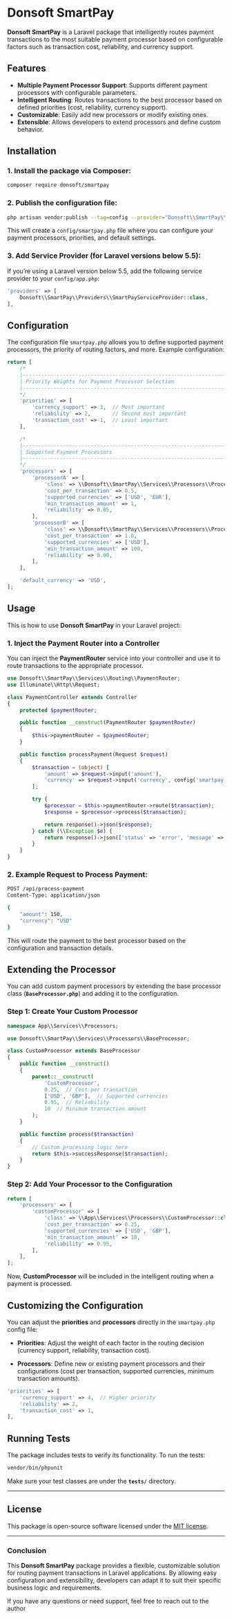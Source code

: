 
# Donsoft SmartPay

**Donsoft SmartPay** is a Laravel package that intelligently routes payment transactions to the most suitable payment processor based on configurable factors such as transaction cost, reliability, and currency support.

## Features
- **Multiple Payment Processor Support**: Supports different payment processors with configurable parameters.
- **Intelligent Routing**: Routes transactions to the best processor based on defined priorities (cost, reliability, currency support).
- **Customizable**: Easily add new processors or modify existing ones.
- **Extensible**: Allows developers to extend processors and define custom behavior.
  
## Installation

### 1. Install the package via Composer:

```bash
composer require donsoft/smartpay
```

### 2. Publish the configuration file:

```bash
php artisan vendor:publish --tag=config --provider="Donsoft\\SmartPay\\Providers\\SmartPayServiceProvider"
```

This will create a `config/smartpay.php` file where you can configure your payment processors, priorities, and default settings.

### 3. Add Service Provider (for Laravel versions below 5.5):

If you’re using a Laravel version below 5.5, add the following service provider to your `config/app.php`:

```php
'providers' => [
    Donsoft\\SmartPay\\Providers\\SmartPayServiceProvider::class,
],
```

## Configuration

The configuration file `smartpay.php` allows you to define supported payment processors, the priority of routing factors, and more. Example configuration:

```php
return [
    /*
    |--------------------------------------------------------------------------
    | Priority Weights for Payment Processor Selection
    |--------------------------------------------------------------------------
    */
    'priorities' => [
        'currency_support' => 3,  // Most important
        'reliability' => 2,       // Second most important
        'transaction_cost' => 1,  // Least important
    ],

    /*
    |--------------------------------------------------------------------------
    | Supported Payment Processors
    |--------------------------------------------------------------------------
    */
    'processors' => [
        'processorA' => [
            'class' => \\Donsoft\\SmartPay\\Services\\Processors\\ProcessorA::class,
            'cost_per_transaction' => 0.5,
            'supported_currencies' => ['USD', 'EUR'],
            'min_transaction_amount' => 1,
            'reliability' => 0.85,
        ],
        'processorB' => [
            'class' => \\Donsoft\\SmartPay\\Services\\Processors\\ProcessorB::class,
            'cost_per_transaction' => 1.0,
            'supported_currencies' => ['USD'],
            'min_transaction_amount' => 100,
            'reliability' => 0.90,
        ],
    ],

    'default_currency' => 'USD',
];
```

## Usage

This is how to use **Donsoft SmartPay** in your Laravel project:

### 1. Inject the Payment Router into a Controller

You can inject the **PaymentRouter** service into your controller and use it to route transactions to the appropriate processor.

```php
use Donsoft\\SmartPay\\Services\\Routing\\PaymentRouter;
use Illuminate\\Http\\Request;

class PaymentController extends Controller
{
    protected $paymentRouter;

    public function __construct(PaymentRouter $paymentRouter)
    {
        $this->paymentRouter = $paymentRouter;
    }

    public function processPayment(Request $request)
    {
        $transaction = (object) [
            'amount' => $request->input('amount'),
            'currency' => $request->input('currency', config('smartpay.default_currency')),
        ];

        try {
            $processor = $this->paymentRouter->route($transaction);
            $response = $processor->process($transaction);

            return response()->json($response);
        } catch (\\Exception $e) {
            return response()->json(['status' => 'error', 'message' => $e->getMessage()], 400);
        }
    }
}
```

### 2. Example Request to Process Payment:

```bash
POST /api/process-payment
Content-Type: application/json

{
    "amount": 150,
    "currency": "USD"
}
```

This will route the payment to the best processor based on the configuration and transaction details.

## Extending the Processor

You can add custom payment processors by extending the base processor class (**`BaseProcessor.php`**) and adding it to the configuration.

### Step 1: Create Your Custom Processor

```php
namespace App\\Services\\Processors;

use Donsoft\\SmartPay\\Services\\Processors\\BaseProcessor;

class CustomProcessor extends BaseProcessor
{
    public function __construct()
    {
        parent::__construct(
            'CustomProcessor',
            0.25,  // Cost per transaction
            ['USD', 'GBP'],  // Supported currencies
            0.95,  // Reliability
            10  // Minimum transaction amount
        );
    }

    public function process($transaction)
    {
        // Custom processing logic here
        return $this->successResponse($transaction);
    }
}
```

### Step 2: Add Your Processor to the Configuration

```php
return [
    'processors' => [
        'customProcessor' => [
            'class' => \\App\\Services\\Processors\\CustomProcessor::class,
            'cost_per_transaction' => 0.25,
            'supported_currencies' => ['USD', 'GBP'],
            'min_transaction_amount' => 10,
            'reliability' => 0.95,
        ],
    ],
];
```

Now, **CustomProcessor** will be included in the intelligent routing when a payment is processed.

## Customizing the Configuration

You can adjust the **priorities** and **processors** directly in the `smartpay.php` config file:

- **Priorities**: Adjust the weight of each factor in the routing decision (currency support, reliability, transaction cost).
  
- **Processors**: Define new or existing payment processors and their configurations (cost per transaction, supported currencies, minimum transaction amounts).

```php
'priorities' => [
    'currency_support' => 4,  // Higher priority
    'reliability' => 2,
    'transaction_cost' => 1,
],
```

## Running Tests

The package includes tests to verify its functionality. To run the tests:

```bash
vendor/bin/phpunit
```

Make sure your test classes are under the **`tests/`** directory.

---

## License

This package is open-source software licensed under the [MIT license](LICENSE).

---

### Conclusion

This **Donsoft SmartPay** package provides a flexible, customizable solution for routing payment transactions in Laravel applications. By allowing easy configuration and extensibility, developers can adapt it to suit their specific business logic and requirements.

If you have any questions or need support, feel free to reach out to the author
``` 

